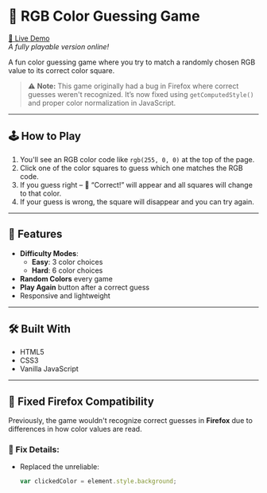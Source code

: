 # 🎨 RGB Color Guessing Game

[🔗 Live Demo](https://anamavahora.github.io/colour-guessing-game/)  
*A fully playable version online!*

A fun color guessing game where you try to match a randomly chosen RGB value to its correct color square.

> ⚠️ **Note:** This game originally had a bug in Firefox where correct guesses weren't recognized. It’s now fixed using `getComputedStyle()` and proper color normalization in JavaScript.

---

## 🕹️ How to Play

1. You'll see an RGB color code like `rgb(255, 0, 0)` at the top of the page.
2. Click one of the color squares to guess which one matches the RGB code.
3. If you guess right – 🎉 “Correct!” will appear and all squares will change to that color.
4. If your guess is wrong, the square will disappear and you can try again.

---

## 🎯 Features

- **Difficulty Modes**:  
  - **Easy**: 3 color choices  
  - **Hard**: 6 color choices
- **Random Colors** every game
- **Play Again** button after a correct guess
- Responsive and lightweight

---

## 🛠 Built With

- HTML5
- CSS3
- Vanilla JavaScript

---

## 🐛 Fixed Firefox Compatibility

Previously, the game wouldn't recognize correct guesses in **Firefox** due to differences in how color values are read.

### 🔧 Fix Details:

- Replaced the unreliable:
  ```js
  var clickedColor = element.style.background;

  
